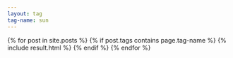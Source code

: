 ```yaml
---
layout: tag
tag-name: sun
---
```

{% for post in site.posts %}
{% if post.tags contains page.tag-name %}
{% include result.html %}
{% endif %}
{% endfor %}
